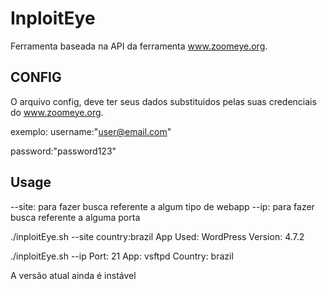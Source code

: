 # InploitEye

Ferramenta baseada na API da ferramenta www.zoomeye.org.

## CONFIG
O arquivo config, deve ter seus dados substituidos pelas suas credenciais do www.zoomeye.org.

exemplo:
username:"user@email.com"

password:"password123"

## Usage
--site: para fazer busca referente a algum tipo de webapp
--ip: para fazer busca referente a alguma porta

./inploitEye.sh --site
country:brazil
App Used: WordPress
Version: 4.7.2

./inploitEye.sh --ip
Port: 21
App: vsftpd
Country: brazil

A versão atual ainda é instável
